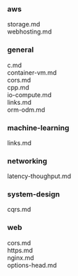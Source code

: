 ### aws

storage.md<br>webhosting.md<br>
### general

c.md<br>container-vm.md<br>cors.md<br>cpp.md<br>io-compute.md<br>links.md<br>orm-odm.md<br>
### machine-learning

links.md<br>
### networking

latency-thoughput.md<br>
### system-design

cqrs.md<br>
### web

cors.md<br>https.md<br>nginx.md<br>options-head.md<br>
